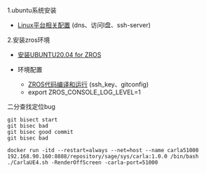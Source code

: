 1.ubuntu系统安装

- [Linux平台相关配置](http://zmwiki.zongmutech.com/index.php/Linux%E5%B9%B3%E5%8F%B0) (dns、访问I盘、ssh-server)

2.安装zros环境

- [安装UBUNTU20.04 for ZROS](http://zmwiki.zongmutech.com/index.php/%E5%AE%89%E8%A3%85UBUNTU20.04_for_ZROS)

- 环境配置
  - [ZROS代码编译和运行](http://zmwiki.zongmutech.com/index.php/ZROS%E4%BB%A3%E7%A0%81%E7%BC%96%E8%AF%91%E5%92%8C%E8%BF%90%E8%A1%8C) (ssh_key、gitconfig)
  - export ZROS_CONSOLE_LOG_LEVEL=1

二分查找定位bug

```
git bisect start
git bisec bad
git bisec good commit
git bisec bad
```

```
docker run -itd --restart=always --net=host --name carla51000 192.168.90.160:8888/repository/sage/sys/carla:1.0.0 /bin/bash ./CarlaUE4.sh -RenderOffScreen -carla-port=51000
```

